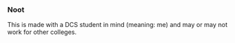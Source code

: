 ### Noot
This is made with a DCS student in mind (meaning: me) and may or may not work for other colleges.
